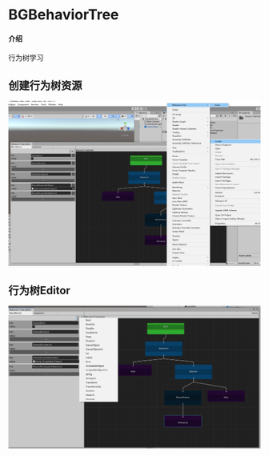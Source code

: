 # BGBehaviorTree

#### 介绍
行为树学习

## 创建行为树资源
![创建行为树资源](Snipaste_2024-01-03_16-37-49.png)

## 行为树Editor
![行为树Editor](Snipaste_2024-01-03_16-33-30.png)
